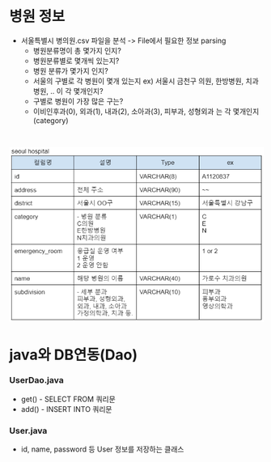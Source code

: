 # 병원 정보 
- 서울특별시 병의원.csv 파일을 분석 -> File에서 필요한 정보 parsing
  - 병원분류명이 총 몇가지 인지?<br>
  -  병원분류별로 몇개씩 있는지? 
  - 병원 분류가 몇가지 인지?
  - 서울의 구별로 각 병원이 몇개 있는지 ex) 서울시 금천구 의원, 한방병원, 치과병원, .. 이 각 몇개인지?
  - 구별로 병원이 가장 많은 구는?
  - 이비인후과(0), 외과(1), 내과(2), 소아과(3), 피부과, 성형외과 는 각 몇개인지(category)

<BR>

![img.png](img.png)

# java와 DB연동(Dao)
### UserDao.java
- get() - SELECT FROM 쿼리문
- add() - INSERT INTO 쿼리문

### User.java
- id, name, password 등 User 정보를 저장하는 클래스